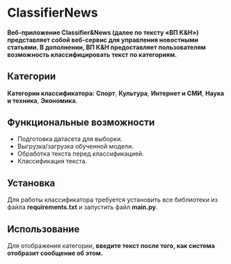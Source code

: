 # ClassifierNews
#### Веб-приложение Classifier&News (далее по тексту «ВП К&Н») представляет собой веб-сервис для управления новостными статьями. В дополнении, ВП К&Н предоставляет пользователям возможность классифицировать текст по категориям.

## Категории
__Категории классификатора:__ __Спорт__, __Культура__, __Интернет и СМИ__, __Наука и техника__, __Экономика__.

## Функциональные возможности
- Подготовка датасета для выборки.
- Выгрузка/загрузка обученной модели.
- Обработка текста перед классификацией.
- Классификация текста.

## Установка
Для работы классификатора требуется установить все библиотеки из файла __requirements.txt__ и запустить файл __main.py__.

## Использование
Для отображения категории, __введите текст после того, как система отобразит сообщение об этом.__
